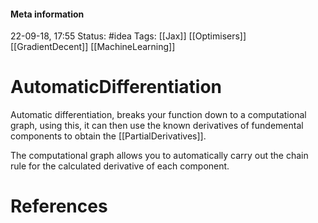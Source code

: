 #### Meta information
22-09-18, 17:55
Status: #idea
Tags: [[Jax]] [[Optimisers]] [[GradientDecent]] [[MachineLearning]]





# AutomaticDifferentiation
Automatic differentiation, breaks your function down to a computational graph, using this, it can then use the known derivatives of fundemental components to obtain the [[PartialDerivatives]]. 

The computational graph allows you to automatically carry out the chain rule for the calculated derivative of each component.






# References
